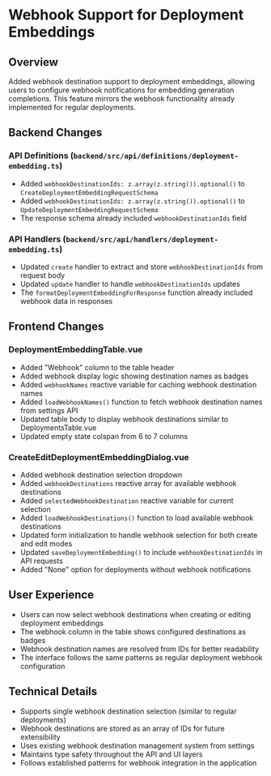 # Webhook Support for Deployment Embeddings

## Overview
Added webhook destination support to deployment embeddings, allowing users to configure webhook notifications for embedding generation completions. This feature mirrors the webhook functionality already implemented for regular deployments.

## Backend Changes

### API Definitions (`backend/src/api/definitions/deployment-embedding.ts`)
- Added `webhookDestinationIds: z.array(z.string()).optional()` to `CreateDeploymentEmbeddingRequestSchema`
- Added `webhookDestinationIds: z.array(z.string()).optional()` to `UpdateDeploymentEmbeddingRequestSchema`
- The response schema already included `webhookDestinationIds` field

### API Handlers (`backend/src/api/handlers/deployment-embedding.ts`)
- Updated `create` handler to extract and store `webhookDestinationIds` from request body
- Updated `update` handler to handle `webhookDestinationIds` updates
- The `formatDeploymentEmbeddingForResponse` function already included webhook data in responses

## Frontend Changes

### DeploymentEmbeddingTable.vue
- Added "Webhook" column to the table header
- Added webhook display logic showing destination names as badges
- Added `webhookNames` reactive variable for caching webhook destination names
- Added `loadWebhookNames()` function to fetch webhook destination names from settings API
- Updated table body to display webhook destinations similar to DeploymentsTable.vue
- Updated empty state colspan from 6 to 7 columns

### CreateEditDeploymentEmbeddingDialog.vue
- Added webhook destination selection dropdown
- Added `webhookDestinations` reactive array for available webhook destinations
- Added `selectedWebhookDestination` reactive variable for current selection
- Added `loadWebhookDestinations()` function to load available webhook destinations
- Updated form initialization to handle webhook selection for both create and edit modes
- Updated `saveDeploymentEmbedding()` to include `webhookDestinationIds` in API requests
- Added "None" option for deployments without webhook notifications

## User Experience
- Users can now select webhook destinations when creating or editing deployment embeddings
- The webhook column in the table shows configured destinations as badges
- Webhook destination names are resolved from IDs for better readability
- The interface follows the same patterns as regular deployment webhook configuration

## Technical Details
- Supports single webhook destination selection (similar to regular deployments)
- Webhook destinations are stored as an array of IDs for future extensibility
- Uses existing webhook destination management system from settings
- Maintains type safety throughout the API and UI layers
- Follows established patterns for webhook integration in the application
